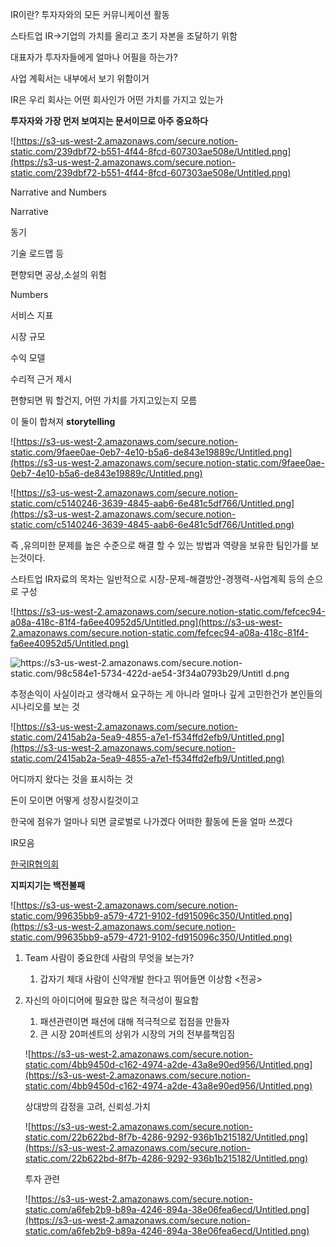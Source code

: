 IR이란? 투자자와의 모든 커뮤니케이션 활동

스타트업 IR→기업의 가치를 올리고 초기 자본을 조달하기 위함

대표자가 투자자들에게 얼마나 어필을 하는가?

사업 계획서는 내부에서 보기 위함이거

IR은 우리 회사는 어떤 회사인가 어떤 가치를 가지고 있는가

**투자자와 가장 먼저 보여지는 문서이므로 아주 중요하다**

![https://s3-us-west-2.amazonaws.com/secure.notion-static.com/239dbf72-b551-4f44-8fcd-607303ae508e/Untitled.png](https://s3-us-west-2.amazonaws.com/secure.notion-static.com/239dbf72-b551-4f44-8fcd-607303ae508e/Untitled.png)

Narrative and Numbers

Narrative

동기

기술 로드맵 등

편향되면 공상,소설의 위험

Numbers

서비스 지표

시장 규모

수익 모델

수리적 근거 제시

편향되면 뭐 할건지, 어떤 가치를 가지고있는지 모름

이 둘이 합쳐져 **storytelling**

![https://s3-us-west-2.amazonaws.com/secure.notion-static.com/9faee0ae-0eb7-4e10-b5a6-de843e19889c/Untitled.png](https://s3-us-west-2.amazonaws.com/secure.notion-static.com/9faee0ae-0eb7-4e10-b5a6-de843e19889c/Untitled.png)

![https://s3-us-west-2.amazonaws.com/secure.notion-static.com/c5140246-3639-4845-aab6-6e481c5df766/Untitled.png](https://s3-us-west-2.amazonaws.com/secure.notion-static.com/c5140246-3639-4845-aab6-6e481c5df766/Untitled.png)

즉 ,유의미한 문제를 높은 수준으로 해결 할 수 있는 방법과 역량을 보유한 팀인가를 보는것이다.

스타트업 IR자료의 목차는 일반적으로 시장-문제-해결방안-경쟁력-사업계획 등의 순으로 구성

![https://s3-us-west-2.amazonaws.com/secure.notion-static.com/fefcec94-a08a-418c-81f4-fa6ee40952d5/Untitled.png](https://s3-us-west-2.amazonaws.com/secure.notion-static.com/fefcec94-a08a-418c-81f4-fa6ee40952d5/Untitled.png)

![https://s3-us-west-2.amazonaws.com/secure.notion-static.com/98c584e1-5734-422d-ae54-3f34a0793b29/Untitl   d.png](https://s3-us-west-2.amazonaws.com/secure.notion-static.com/98c584e1-5734-422d-ae54-3f34a0793b29/Untitled.png)

추정손익이 사실이라고 생각해서 요구하는 게 아니라 얼마나 깊게 고민한건가 본인들의 시나리오를 보는 것

![https://s3-us-west-2.amazonaws.com/secure.notion-static.com/2415ab2a-5ea9-4855-a7e1-f534ffd2efb9/Untitled.png](https://s3-us-west-2.amazonaws.com/secure.notion-static.com/2415ab2a-5ea9-4855-a7e1-f534ffd2efb9/Untitled.png)

어디까지 왔다는 것을 표시하는 것

돈이 모이면 어떻게 성장시킬것이고 

한국에 점유가 얼마나 되면 글로벌로 나가겠다 어떠한 활동에 돈을 얼마 쓰겠다

IR모음

[한국IR협의회](http://www.kirs.or.kr/support/04.html)

**지피지기는 백전불패**

![https://s3-us-west-2.amazonaws.com/secure.notion-static.com/99635bb9-a579-4721-9102-fd915096c350/Untitled.png](https://s3-us-west-2.amazonaws.com/secure.notion-static.com/99635bb9-a579-4721-9102-fd915096c350/Untitled.png)

1. Team 사람이 중요한데 사람의 무엇을 보는가?
    1. 갑자기 체대 사람이 신약개발 한다고 뛰어들면 이상함 <전공>
2. 자신의 아이디어에 필요한 많은 적극성이 필요함
    1. 패션관련이면 패션에 대해 적극적으로 접점을 만들자
    2. 큰 시장 20퍼센트의 상위가 시장의 거의 전부를책임짐

    ![https://s3-us-west-2.amazonaws.com/secure.notion-static.com/4bb9450d-c162-4974-a2de-43a8e90ed956/Untitled.png](https://s3-us-west-2.amazonaws.com/secure.notion-static.com/4bb9450d-c162-4974-a2de-43a8e90ed956/Untitled.png)

    상대방의 감정을 고려, 신뢰성.가치

    ![https://s3-us-west-2.amazonaws.com/secure.notion-static.com/22b622bd-8f7b-4286-9292-936b1b215182/Untitled.png](https://s3-us-west-2.amazonaws.com/secure.notion-static.com/22b622bd-8f7b-4286-9292-936b1b215182/Untitled.png)

    투자 관련

    ![https://s3-us-west-2.amazonaws.com/secure.notion-static.com/a6feb2b9-b89a-4246-894a-38e06fea6ecd/Untitled.png](https://s3-us-west-2.amazonaws.com/secure.notion-static.com/a6feb2b9-b89a-4246-894a-38e06fea6ecd/Untitled.png)